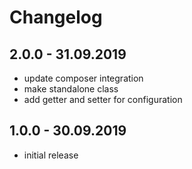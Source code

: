 # Changelog

## 2.0.0 - 31.09.2019
- update composer integration
- make standalone class
- add getter and setter for configuration

## 1.0.0 - 30.09.2019
- initial release
